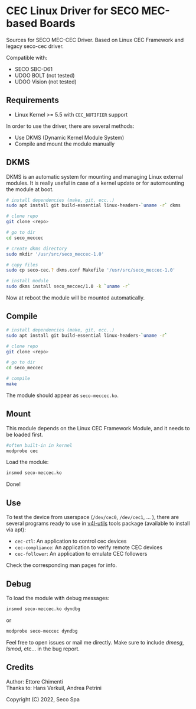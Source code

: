 # CEC Linux Driver for SECO MEC-based Boards

Sources for SECO MEC-CEC Driver. Based on Linux CEC Framework and legacy seco-cec driver.

Compatible with:

* SECO SBC-D61
* UDOO BOLT (not tested)
* UDOO Vision (not tested)

## Requirements

* Linux Kernel >= 5.5 with `CEC_NOTIFIER` support

In order to use the driver, there are several methods:
* Use DKMS (Dynamic Kernel Module System)
* Compile and mount the module manually

## DKMS

DKMS is an automatic system for mounting and managing Linux external modules.
It is really useful in case of a kernel update or for automounting the module
at boot.

```bash
# install dependencies (make, git, ecc..)
sudo apt install git build-essential linux-headers-`uname -r` dkms

# clone repo
git clone <repo>

# go to dir
cd seco_meccec

# create dkms directory
sudo mkdir '/usr/src/seco_meccec-1.0'

# copy files
sudo cp seco-cec.? dkms.conf Makefile '/usr/src/seco_meccec-1.0'

# install module
sudo dkms install seco_meccec/1.0 -k `uname -r`
```

Now at reboot the module will be mounted automatically.

## Compile

```bash
# install dependencies (make, git, ecc..)
sudo apt install git build-essential linux-headers-`uname -r`

# clone repo
git clone <repo>

# go to dir
cd seco_meccec

# compile
make
```

The module should appear as `seco-meccec.ko`.

## Mount

This module depends on the Linux CEC Framework Module, and it needs to be loaded first.

```bash
#often built-in in kernel
modprobe cec
```

Load the module:

```bash
insmod seco-meccec.ko
```

Done!

## Use

To test the device from userspace (`/dev/cec0`, `/dev/cec1`, ... ), there are
several programs ready to use in [v4l-utils][v4l-utils] tools package
(available to install via apt):

* `cec-ctl`: An application to control cec devices
* `cec-compliance`: An application to verify remote CEC devices
* `cec-follower`: An application to emulate CEC followers

Check the corresponding man pages for info.

[v4l-utils]: https://git.linuxtv.org/v4l-utils.git/

## Debug

To load the module with debug messages:

``` bash
insmod seco-meccec.ko dyndbg
```

or

```bash
modprobe seco-meccec dyndbg
```

Feel free to open issues or mail me directly. Make sure to include *dmesg*,
*lsmod*, etc... in the bug report.

## Credits

Author: Ettore Chimenti  
Thanks to: Hans Verkuil, Andrea Petrini

Copyright (C) 2022, Seco Spa
